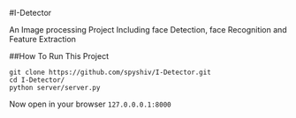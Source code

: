 #I-Detector

An Image processing Project Including face Detection, face Recognition and Feature Extraction

##How To Run This Project

```
git clone https://github.com/spyshiv/I-Detector.git
cd I-Detector/
python server/server.py
```
Now open in your browser ```127.0.0.0.1:8000```
